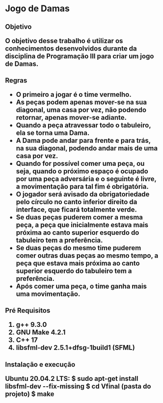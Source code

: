 ﻿<h1>Jogo de Damas
<h2>Objetivo

O objetivo desse trabalho é utilizar os conhecimentos desenvolvidos durante da disciplina de Programação III para criar um jogo de Damas.

<h2>Regras

* O primeiro a jogar é o time vermelho.
* As peças podem apenas mover-se na sua diagonal, uma casa por vez, não podendo retornar, apenas mover-se adiante.
* Quando a peça atravessar todo o tabuleiro, ela se torna uma Dama.
* A Dama pode andar para frente e para trás, na sua diagonal, podendo andar mais de uma casa por vez.
* Quando for possível comer uma peça, ou seja, quando o próximo espaço é ocupado por uma peça adversária e o seguinte é livre,  a movimentação para tal fim é obrigatória.
* O jogador será avisado da obrigatoriedade pelo círculo no canto inferior direito da interface, que ficará totalmente verde.
* Se duas peças puderem comer a mesma peça, a peça que inicialmente estava mais próxima ao canto superior  esquerdo  do tabuleiro tem a preferência.
*  Se duas peças do mesmo time puderem comer outras duas peças ao mesmo tempo, a peça que estava mais próxima ao canto superior  esquerdo do tabuleiro tem a preferência.
* Após comer uma peça, o time ganha mais  uma movimentação.

<h2>Pré Requisitos

1. g++ 9.3.0
2. GNU Make 4.2.1
3. C++ 17
4. libsfml-dev  2.5.1+dfsg-1build1 (SFML)

<h2>Instalação e execução

Ubuntu 20.04.2 LTS:
$ sudo apt-get install  libsfml-dev --fix-missing
$ cd Vfinal (pasta do projeto)
$ make

